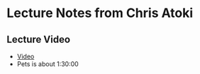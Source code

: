 
# Lecture Notes from Chris Atoki

## Lecture Video

- [Video](https://www.youtube.com/watch?v=SIWnEc5S3oc)
- Pets is about 1:30:00
